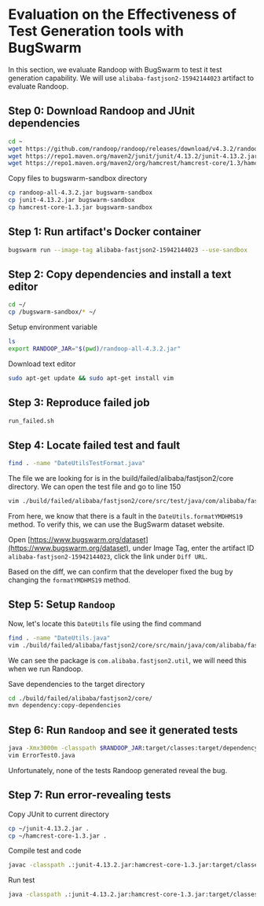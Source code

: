 # Evaluation on the Effectiveness of Test Generation tools with BugSwarm

In this section, we evaluate Randoop with BugSwarm to test it test generation capability. We will use `alibaba-fastjson2-15942144023` artifact to evaluate Randoop.


## Step 0: Download Randoop and JUnit dependencies

```sh
cd ~
wget https://github.com/randoop/randoop/releases/download/v4.3.2/randoop-all-4.3.2.jar
wget https://repo1.maven.org/maven2/junit/junit/4.13.2/junit-4.13.2.jar
wget https://repo1.maven.org/maven2/org/hamcrest/hamcrest-core/1.3/hamcrest-core-1.3.jar
```

Copy files to bugswarm-sandbox directory
```sh
cp randoop-all-4.3.2.jar bugswarm-sandbox
cp junit-4.13.2.jar bugswarm-sandbox
cp hamcrest-core-1.3.jar bugswarm-sandbox
```

## Step 1: Run artifact's Docker container

```sh
bugswarm run --image-tag alibaba-fastjson2-15942144023 --use-sandbox
```

## Step 2: Copy dependencies and install a text editor

```sh
cd ~/
cp /bugswarm-sandbox/* ~/

```

Setup environment variable
```sh
ls
export RANDOOP_JAR="$(pwd)/randoop-all-4.3.2.jar"
```

Download text editor
```sh
sudo apt-get update && sudo apt-get install vim
```

## Step 3: Reproduce failed job

```sh
run_failed.sh
```

## Step 4: Locate failed test and fault

```sh
find . -name "DateUtilsTestFormat.java"
```

The file we are looking for is in the build/failed/alibaba/fastjson2/core directory. We can open the test file and go to line 150

```sh
vim ./build/failed/alibaba/fastjson2/core/src/test/java/com/alibaba/fastjson2/util/DateUtilsTestFormat.java
```
From here, we know that there is a fault in the `DateUtils.formatYMDHMS19` method. To verify this, we can use the BugSwarm dataset website.

Open [https://www.bugswarm.org/dataset](https://www.bugswarm.org/dataset), under Image Tag, enter the artifact ID `alibaba-fastjson2-15942144023`, click the link under `Diff URL`.

Based on the diff, we can confirm that the developer fixed the bug by changing the `formatYMDHMS19` method.

## Step 5: Setup `Randoop`

Now, let's locate this `DateUtils` file using the find command
```sh
find . -name "DateUtils.java"
vim ./build/failed/alibaba/fastjson2/core/src/main/java/com/alibaba/fastjson2/util/DateUtils.java
```

We can see the package is `com.alibaba.fastjson2.util`, we will need this when we run Randoop.

Save dependencies to the target directory
```sh
cd ./build/failed/alibaba/fastjson2/core/
mvn dependency:copy-dependencies
```

## Step 6: Run `Randoop` and see it generated tests

```sh
java -Xmx3000m -classpath $RANDOOP_JAR:target/classes:target/dependency/* randoop.main.Main gentests --testclass=com.alibaba.fastjson2.util.DateUtils
vim ErrorTest0.java
```

Unfortunately, none of the tests Randoop generated reveal the bug.

## Step 7: Run error-revealing tests

Copy JUnit to current directory
```sh
cp ~/junit-4.13.2.jar .
cp ~/hamcrest-core-1.3.jar .
```

Compile test and code
```sh
javac -classpath .:junit-4.13.2.jar:hamcrest-core-1.3.jar:target/classes:target/dependency/* ErrorTest*.java -sourcepath .:target/classes:target/dependency/*
```

Run test
```sh
java -classpath .:junit-4.13.2.jar:hamcrest-core-1.3.jar:target/classes:target/dependency/* org.junit.runner.JUnitCore ErrorTest
```
